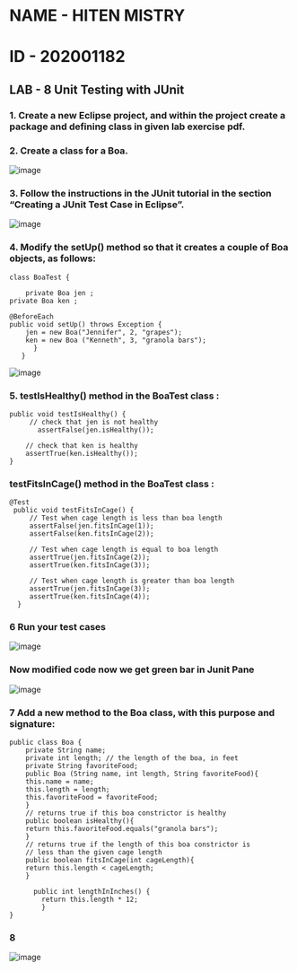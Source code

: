 # NAME - HITEN MISTRY
# ID - 202001182 

## LAB - 8  Unit Testing with JUnit

### 1.   Create a new Eclipse project, and within the project create a package and defining class in given lab exercise pdf.
### 2.   Create a class for a Boa.
![image](https://user-images.githubusercontent.com/107188205/233314152-593c110d-2b7e-4d27-ae70-4c5ea057cb9b.png)

### 3.   Follow the instructions in the JUnit tutorial in the section “Creating a JUnit Test Case in Eclipse”.
![image](https://user-images.githubusercontent.com/107188205/233318978-bfb02955-23be-4e63-8727-35b915385791.png)

### 4.   Modify the setUp() method so that it creates a couple of Boa objects, as follows:

    class BoaTest {

        private Boa jen ;
	private Boa ken ;

	@BeforeEach
	public void setUp() throws Exception {
		jen = new Boa("Jennifer", 2, "grapes");
		ken = new Boa ("Kenneth", 3, "granola bars");
          }
       }

![image](https://user-images.githubusercontent.com/107188205/233321217-4c587167-a5b5-47a1-b7a4-612a3309640e.png)

### 5.  testIsHealthy() method in the BoaTest class :

    public void testIsHealthy() {
		 // check that jen is not healthy
	       assertFalse(jen.isHealthy());
	    
	    // check that ken is healthy
	    assertTrue(ken.isHealthy());
	}



   ### testFitsInCage() method in the BoaTest class :
   
  
	@Test
	 public void testFitsInCage() {
	     // Test when cage length is less than boa length
	     assertFalse(jen.fitsInCage(1));
	     assertFalse(ken.fitsInCage(2));

	     // Test when cage length is equal to boa length
	     assertTrue(jen.fitsInCage(2));
	     assertTrue(ken.fitsInCage(3));

	     // Test when cage length is greater than boa length
	     assertTrue(jen.fitsInCage(3));
	     assertTrue(ken.fitsInCage(4));
	  }

### 6 Run your test cases 

![image](https://user-images.githubusercontent.com/107188205/233330194-45ce005f-ff6f-4db8-9936-0c082feb63a0.png)

### Now modified code now we get green bar in Junit Pane
![image](https://user-images.githubusercontent.com/107188205/233332102-8c87bf9a-7f1b-4b49-b64b-72e149fe66c9.png)


### 7 Add a new method to the Boa class, with this purpose and signature:


	public class Boa {
		private String name;
		private int length; // the length of the boa, in feet
		private String favoriteFood;
		public Boa (String name, int length, String favoriteFood){
		this.name = name;
		this.length = length;
		this.favoriteFood = favoriteFood;
		}
		// returns true if this boa constrictor is healthy
		public boolean isHealthy(){
		return this.favoriteFood.equals("granola bars");
		}
		// returns true if the length of this boa constrictor is
		// less than the given cage length
		public boolean fitsInCage(int cageLength){
		return this.length < cageLength;
		}

		  public int lengthInInches() {
			return this.length * 12;
		    }
	}

### 8 
![image](https://user-images.githubusercontent.com/107188205/233333844-08831db5-c439-49e0-94e5-1192c1e89816.png)





